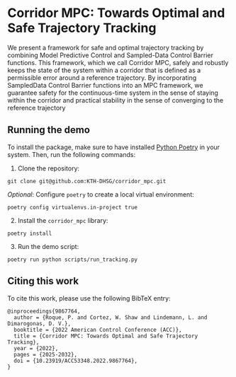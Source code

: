 # Corridor MPC: Towards Optimal and Safe Trajectory Tracking
We present a framework for safe and optimal
trajectory tracking by combining Model Predictive Control
and Sampled-Data Control Barrier functions. This framework,
which we call Corridor MPC, safely and robustly keeps the state
of the system within a corridor that is defined as a permissible
error around a reference trajectory. By incorporating SampledData Control Barrier functions into an MPC framework, we
guarantee safety for the continuous-time system in the sense
of staying within the corridor and practical stability in the
sense of converging to the reference trajectory

## Running the demo
To install the package, make sure to have installed [Python Poetry](https://python-poetry.org/docs/#installing-with-the-official-installer) in your system. Then, run the following commands:

1. Clone the repository:
```shell
git clone git@github.com:KTH-DHSG/corridor_mpc.git
```

_Optional_: Configure `poetry` to create a local virtual environment:
```shell
poetry config virtualenvs.in-project true
```

2. Install the `corridor_mpc` library:
```shell
poetry install
```

3. Run the demo script:
```shell
poetry run python scripts/run_tracking.py
```

## Citing this work
To cite this work, please use the following BibTeX entry:
```
@inproceedings{9867764,
  author = {Roque, P. and Cortez, W. Shaw and Lindemann, L. and Dimarogonas, D. V.},
  booktitle = {2022 American Control Conference (ACC)},
  title = {Corridor MPC: Towards Optimal and Safe Trajectory Tracking},
  year = {2022},
  pages = {2025-2032},
  doi = {10.23919/ACC53348.2022.9867764},
}
```